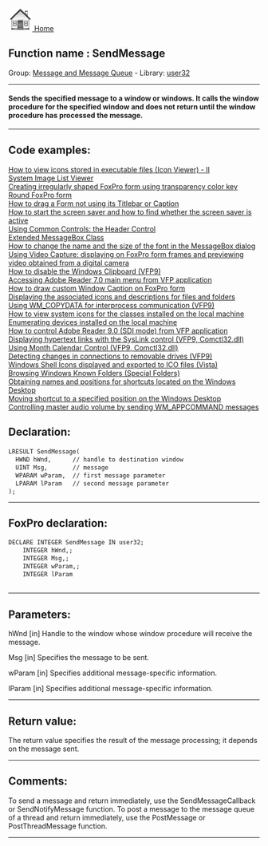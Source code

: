 [<img src="../../images/home.png"> Home ](https://github.com/VFPX/Win32API)  

## Function name : SendMessage
Group: [Message and Message Queue](../../functions_group.md#Message_and_Message_Queue)  -  Library: [user32](../../../libraries.md#user32)  
***  


#### Sends the specified message to a window or windows. It calls the window procedure for the specified window and does not return until the window procedure has processed the message. 
***  


## Code examples:
[How to view icons stored in executable files (Icon Viewer) - II](../../samples/sample_019.md)  
[System Image List Viewer](../../samples/sample_021.md)  
[Creating irregularly shaped FoxPro form using transparency color key](../../samples/sample_033.md)  
[Round FoxPro form](../../samples/sample_143.md)  
[How to drag a Form not using its Titlebar or Caption](../../samples/sample_195.md)  
[How to start the screen saver and how to find whether the screen saver is active](../../samples/sample_196.md)  
[Using Common Controls: the Header Control](../../samples/sample_298.md)  
[Extended MessageBox Class](../../samples/sample_418.md)  
[How to change the name and the size of the font in the MessageBox dialog](../../samples/sample_434.md)  
[Using Video Capture: displaying on FoxPro form frames and previewing video obtained from a digital camera](../../samples/sample_437.md)  
[How to disable the Windows Clipboard (VFP9)](../../samples/sample_488.md)  
[Accessing Adobe Reader 7.0 main menu from VFP application](../../samples/sample_495.md)  
[How to draw custom Window Caption on FoxPro form](../../samples/sample_499.md)  
[Displaying the associated icons and descriptions for files and folders](../../samples/sample_530.md)  
[Using WM_COPYDATA for interprocess communication (VFP9)](../../samples/sample_536.md)  
[How to view system icons for the classes installed on the local machine](../../samples/sample_544.md)  
[Enumerating devices installed on the local machine](../../samples/sample_545.md)  
[How to control Adobe Reader 9.0 (SDI mode) from VFP application](../../samples/sample_550.md)  
[Displaying hypertext links with the SysLink control (VFP9, Comctl32.dll)](../../samples/sample_559.md)  
[Using Month Calendar Control (VFP9, Comctl32.dll)](../../samples/sample_560.md)  
[Detecting changes in connections to removable drives (VFP9)](../../samples/sample_573.md)  
[Windows Shell Icons displayed and exported to ICO files (Vista)](../../samples/sample_575.md)  
[Browsing Windows Known Folders (Special Folders)](../../samples/sample_576.md)  
[Obtaining names and positions for shortcuts located on the Windows Desktop](../../samples/sample_579.md)  
[Moving shortcut to a specified position on the Windows Desktop](../../samples/sample_581.md)  
[Controlling master audio volume by sending WM_APPCOMMAND messages](../../samples/sample_592.md)  

## Declaration:
```foxpro  
LRESULT SendMessage(
  HWND hWnd,      // handle to destination window
  UINT Msg,       // message
  WPARAM wParam,  // first message parameter
  LPARAM lParam   // second message parameter
);  
```  
***  


## FoxPro declaration:
```foxpro  
DECLARE INTEGER SendMessage IN user32;
	INTEGER hWnd,;
	INTEGER Msg,;
	INTEGER wParam,;
	INTEGER lParam
  
```  
***  


## Parameters:
hWnd 
[in] Handle to the window whose window procedure will receive the message. 

Msg 
[in] Specifies the message to be sent. 

wParam 
[in] Specifies additional message-specific information. 

lParam 
[in] Specifies additional message-specific information.   
***  


## Return value:
The return value specifies the result of the message processing; it depends on the message sent.   
***  


## Comments:
To send a message and return immediately, use the SendMessageCallback or SendNotifyMessage function. To post a message to the message queue of a thread and return immediately, use the PostMessage or PostThreadMessage function.   
  
***  

